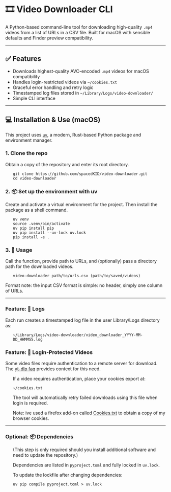 # 🎞️ Video Downloader CLI

A Python-based command-line tool for downloading high-quality `.mp4` videos from a list of URLs in a CSV file. Built for macOS with sensible defaults and Finder preview compatibility.

---

## ✅ Features

- Downloads highest-quality AVC-encoded `.mp4` videos for macOS compatibility
- Handles login-restricted videos via `~/cookies.txt`
- Graceful error handling and retry logic
- Timestamped log files stored in `~/Library/Logs/video-downloader/`
- Simple CLI interface

---

## 💻 Installation & Use (macOS)

This project uses [`uv`](https://github.com/astral-sh/uv), a modern, Rust-based Python package and environment manager.



### 1. Clone the repo
Obtain a copy of the repository and enter its root directory.

<ul>

```
git clone https://github.com/spacedKID/video-downloader.git
cd video-downloader
```

</ul>

### 2. 📦 Set up the environment with uv
Create and activate a virtual environment for the project. Then install the package as a shell command.

<ul>

```
uv venv
source .venv/bin/activate
uv pip install pip
uv pip install --uv-lock uv.lock
pip install -e .
```
</ul>

### 3. 🚀 Usage
Call the function, provide path to URLs, and (optionally) pass a directory path for the downloaded videos.

<ul>

`video-downloader path/to/urls.csv (path/to/saved/videos)`

</ul>

Format note: the input CSV format is simple: no header, simply one column of URLs.

---

### Feature: 📁 Logs
Each run creates a timestamped log file in the user Library/Logs directory as:

<ul>

`~/Library/Logs/video-downloader/video_downloader_YYYY-MM-DD_HHMMSS.log`

</ul>

### Feature: 🔐 Login-Protected Videos
Some video files require authentication to a remote server for download. The [yt-dlp faq](https://github.com/yt-dlp/yt-dlp/wiki/FAQ#how-do-i-pass-cookies-to-yt-dlp) provides context for this need.

<ul>
If a video requires authentication, place your cookies export at:

`~/cookies.txt`

The tool will automatically retry failed downloads using this file when login is required.

Note: ive used a firefox add-on called [Cookies.txt](https://github.com/hrdl-github/cookies-txt) to obtain a copy of my browser cookies.
</ul>

---

### Optional: 📦 Dependencies
<ul>
(This step is only required should you install additional software and need to update the repository.)

Dependencies are listed in `pyproject.toml` and fully locked in `uv.lock`.

To update the lockfile after changing dependencies:

`uv pip compile pyproject.toml > uv.lock`
</ul>